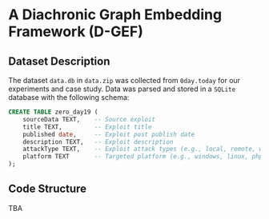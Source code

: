 # A Diachronic Graph Embedding Framework (D-GEF)

## Dataset Description

The dataset `data.db` in `data.zip` was collected from `0day.today` for our experiments and case study. Data was parsed and stored in a `SQLite` database with the following schema:

```SQL
CREATE TABLE zero_day19 (
    sourceData TEXT,    -- Source exploit
    title TEXT,         -- Exploit title
    published date,     -- Exploit post publish date
    description TEXT,   -- Exploit description
    attackType TEXT,    -- Exploit attack types (e.g., local, remote, webapp, dos)
    platform TEXT       -- Targeted platform (e.g., windows, linux, php)
);
```

## Code Structure

TBA
